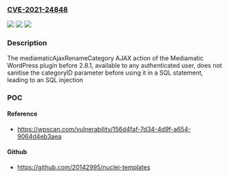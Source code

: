 ### [CVE-2021-24848](https://cve.mitre.org/cgi-bin/cvename.cgi?name=CVE-2021-24848)
![](https://img.shields.io/static/v1?label=Product&message=Mediamatic%20%E2%80%93%20Media%20Library%20Folders&color=blue)
![](https://img.shields.io/static/v1?label=Version&message=2.8.1%20&color=brightgreen)
![](https://img.shields.io/static/v1?label=Vulnerability&message=CWE-89%20SQL%20Injection&color=brightgreen)

### Description

The mediamaticAjaxRenameCategory AJAX action of the Mediamatic WordPress plugin before 2.8.1, available to any authenticated user, does not sanitise the categoryID parameter before using it in a SQL statement, leading to an SQL injection

### POC

#### Reference
- https://wpscan.com/vulnerability/156d4faf-7d34-4d9f-a654-9064d4eb3aea

#### Github
- https://github.com/20142995/nuclei-templates

